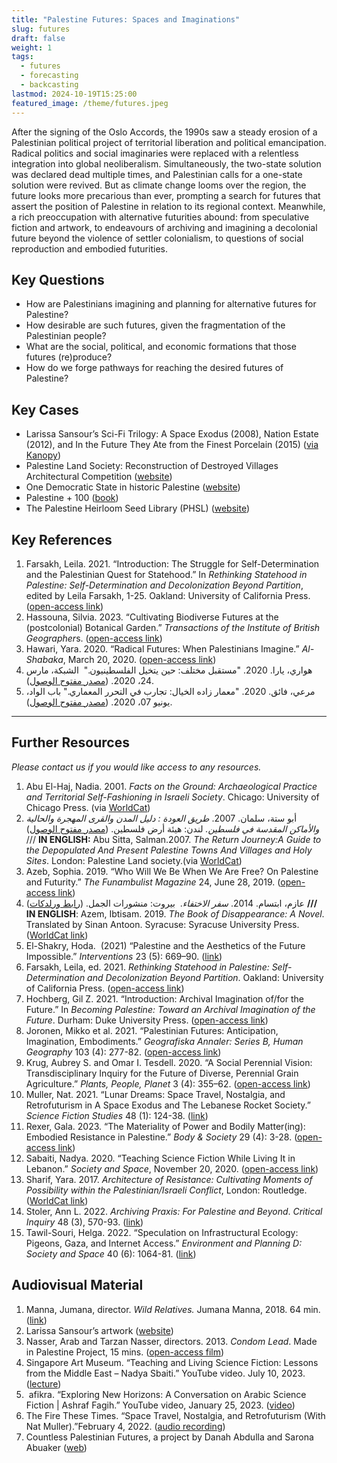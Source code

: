 ```yaml
---
title: "Palestine Futures: Spaces and Imaginations"
slug: futures
draft: false
weight: 1
tags:
  - futures
  - forecasting
  - backcasting
lastmod: 2024-10-19T15:25:00
featured_image: /theme/futures.jpeg
---
```

After the signing of the Oslo Accords, the 1990s saw a steady erosion of a Palestinian political project of territorial liberation and political emancipation. Radical politics and social imaginaries were replaced with a relentless integration into global neoliberalism. Simultaneously, the two-state solution was declared dead multiple times, and Palestinian calls for a one-state solution were revived. But as climate change looms over the region, the future looks more precarious than ever, prompting a search for futures that assert the position of Palestine in relation to its regional context. Meanwhile, a rich preoccupation with alternative futurities abound: from speculative fiction and artwork, to endeavours of archiving and imagining a decolonial future beyond the violence of settler colonialism, to questions of social reproduction and embodied futurities.

## Key Questions

- How are Palestinians imagining and planning for alternative futures for Palestine? 
- How desirable are such futures, given the fragmentation of the Palestinian people? 
- What are the social, political, and economic formations that those futures (re)produce? 
- How do we forge pathways for reaching the desired futures of Palestine? 

## Key Cases

- Larissa Sansour’s Sci-Fi Trilogy: A Space Exodus (2008), Nation Estate (2012), and In the Future They Ate from the Finest Porcelain (2015) ([via Kanopy](https://www.kanopystreaming.com/category/supplier/mec-film))
- Palestine Land Society: Reconstruction of Destroyed Villages Architectural Competition ([website](https://www.plands.org/en/competition-news))
- One Democratic State in historic Palestine ([website](https://onedemocraticstate.com)) 
- Palestine + 100 ([book](https://commapress.co.uk/books/palestine-100))
- The Palestine Heirloom Seed Library (PHSL) ([website](https://viviensansour.com/Palestine-Heirloom))

## Key References 

1. Farsakh, Leila. 2021. “Introduction: The Struggle for Self-Determination and the Palestinian Quest for Statehood.” In *Rethinking Statehood in Palestine: Self-Determination and Decolonization Beyond Partition*, edited by Leila Farsakh, 1-25. Oakland: University of California Press. ([open-access link](https://luminosoa.org/site/chapters/e/10.1525/luminos.113.a/))
2. Hassouna, Silvia. 2023. “Cultivating Biodiverse Futures at the (postcolonial) Botanical Garden.” *Transactions of the Institute of British Geographer*s. ([open-access link](https://rgs-ibg.onlinelibrary.wiley.com/doi/10.1111/tran.12639)) 
3. Hawari, Yara. 2020. “Radical Futures: When Palestinians Imagine.” *Al-Shabaka*, March 20, 2020. ([open-access link](https://al-shabaka.org/commentaries/radical-futures-when-palestinians-imagine/))
4. هواري، يارا. 2020. "مستقبل مختلف: حين يتخيل الفلسطينيون."  الشبكة، مارس 24، 2020. ([مصدر مفتوح الوصول](https://al-shabaka.org/commentaries/%D9%85%D8%B3%D8%AA%D9%82%D8%A8%D9%84-%D9%85%D8%AE%D8%AA%D9%84%D9%81-%D8%AD%D9%8A%D9%86-%D9%8A%D8%AA%D8%AE%D9%8A%D9%84-%D8%A7%D9%84%D9%81%D9%84%D8%B3%D8%B7%D9%8A%D9%86%D9%8A%D9%88%D9%86/)).
5. مرعي، فائق. 2020. "معمار زاده الخيال: تجارب في التحرر المعماري." باب الواد، يونيو 07، 2020. ([مصدر مفتوح الوصول](https://babelwad.com/ar/%D9%86%D8%B5%D9%88%D8%B5/%D9%85%D8%B9%D9%85%D8%A7%D8%B1-%D8%B2%D8%A7%D8%AF%D9%87-%D8%A7%D9%84%D8%AE%D9%8A%D8%A7%D9%84-%D8%AA%D8%AC%D8%A7%D8%B1%D8%A8-%D9%81%D9%8A-%D8%A7%D9%84%D8%AA%D8%AD%D8%B1%D8%B1-%D8%A7%D9%84%D9%85%D8%B9/)). 

----------------------

## Further Resources

*Please contact us if you would like access to any resources.*

1. Abu El-Haj, Nadia. 2001. *Facts on the Ground: Archaeological Practice and Territorial Self-Fashioning in Israeli Society*. Chicago: University of Chicago Press. (via [WorldCat](https://search.worldcat.org/title/Facts-on-the-ground-:-archaeological-practice-and-territorial-self-fashioning-in-Israeli-society/oclc/47666593))
2. أبو ستة، سلمان. 2007. *طريق العودة : دليل المدن والقرى المهجرة والحالية والأماكن المقدسة في فلسطين.* لندن: هيئة أرض فلسطين. ([مصدر مفتوح الوصول](https://www.plands.org/en/maps-atlases/atlases/the-return-journey/return-jounrney-pdfs)) /// **IN ENGLISH:** Abu Sitta, Salman.2007. *The Return Journey:A Guide to the Depopulated And Present Palestine Towns And Villages and Holy Sites*. London: Palestine Land society.(via [WorldCat](https://search.worldcat.org/title/173205494))
3. Azeb, Sophia. 2019. “Who Will We Be When We Are Free? On Palestine and Futurity.” *The Funambulist Magazine* 24, June 28, 2019. ([open-access link](https://thefunambulist.net/magazine/24-futurisms/will-free-palestine-futurity-sophia-azeb))
4. عازم، ابتسام. 2014. *سفر الاختفاء*.  بيروت: منشورات الجمل. ([رابط ورلدكات](https://search.worldcat.org/title/884401035)) **/// IN ENGLISH**: Azem, Ibtisam. 2019. *The Book of Disappearance: A Novel*. Translated by Sinan Antoon. Syracuse: Syracuse University Press. ([WorldCat link](https://search.worldcat.org/title/1097462878))
5. El-Shakry, Hoda.  (2021) “Palestine and the Aesthetics of the Future Impossible.” *Interventions* 23 (5): 669–90. ([link](https://www.tandfonline.com/doi/full/10.1080/1369801X.2021.1885471))
6. Farsakh, Leila, ed. 2021. *Rethinking Statehood in Palestine: Self-Determination and Decolonization Beyond Partition*. Oakland: University of California Press. ([open-access link](https://luminosoa.org/site/books/e/10.1525/luminos.113/))
7. Hochberg, Gil Z. 2021. “Introduction: Archival Imagination of/for the Future.” In *Becoming Palestine: Toward an Archival Imagination of the Future*. Durham: Duke University Press. ([open-access link](https://assets-us-01.kc-usercontent.com/f7ca9afb-82c2-002a-a423-84e111d5b498/b24268db-351e-4419-bb16-debab12c9297/978-1-4780-1482-9_601.pdf?fm=webp&auto=format&lossless=true))
8. Joronen, Mikko et al. 2021. “Palestinian Futures: Anticipation, Imagination, Embodiments.” *Geografiska Annaler: Series B, Human Geography* 103 (4): 277-82. ([open-access link](https://www.tandfonline.com/doi/full/10.1080/04353684.2021.2004196))
9. Krug, Aubrey S. and Omar I. Tesdell. 2020. “A Social Perennial Vision: Transdisciplinary Inquiry for the Future of Diverse, Perennial Grain Agriculture.” *Plants, People, Planet* 3 (4): 355–62. ([open-access link](https://nph.onlinelibrary.wiley.com/doi/10.1002/ppp3.10175))
10. Muller, Nat. 2021. “Lunar Dreams: Space Travel, Nostalgia, and Retrofuturism in A Space Exodus and The Lebanese Rocket Society.” *Science Fiction Studies* 48 (1): 124-38. ([link](https://muse.jhu.edu/pub/347/article/800305/pdf))
11. Rexer, Gala. 2023. “The Materiality of Power and Bodily Matter(ing): Embodied Resistance in Palestine.” *Body & Society* 29 (4): 3-28. ([open-access link](https://journals.sagepub.com/doi/10.1177/1357034X231201950))
12. Sabaiti, Nadya. 2020. “Teaching Science Fiction While Living It in Lebanon.” *Society and Space*, November 20, 2020. ([open-access link](https://www.societyandspace.org/articles/teaching-science-fiction-while-living-it-in-lebanon))
13. Sharif, Yara. 2017. *Architecture of Resistance: Cultivating Moments of Possibility within the Palestinian/Israeli Conflict*, London: Routledge. ([WorldCat link](https://search.worldcat.org/title/987318656))
14. Stoler, Ann L. 2022. *Archiving Praxis: For Palestine and Beyond*. *Critical Inquiry* 48 (3), 570-93. ([link](https://www.journals.uchicago.edu/doi/10.1086/718625)) 
15. Tawil-Souri, Helga. 2022. “Speculation on Infrastructural Ecology: Pigeons, Gaza, and Internet Access.” *Environment and Planning D: Society and Space* 40 (6): 1064-81. ([link](https://journals.sagepub.com/doi/abs/10.1177/02637758221139857#:~:text=As%20a%20prototype%2C%20it%20is,WiFi%20and%20do%2Dit%2Dyourself))

## Audiovisual Material

1. Manna, Jumana, director. *Wild Relatives.* Jumana Manna, 2018. 64 min. ([link](https://www.jumanamanna.com/Wild-Relatives))
2. Larissa Sansour’s artwork ([website](https://larissasansour.com/))
3. Nasser, Arab and Tarzan Nasser, directors. 2013. *Condom Lead*. Made in Palestine Project, 15 mins. ([open-access film](https://youtu.be/LNkn552kEYA?si=SvTvoEaAOBC9zDc-))
4. Singapore Art Museum. “Teaching and Living Science Fiction: Lessons from the Middle East – Nadya Sbaiti.” YouTube video. July 10, 2023. ([lecture](https://youtu.be/guEgt5r5RbU?si=BXCdRljMyyAQKbPY)) 
5.  afikra. “Exploring New Horizons: A Conversation on Arabic Science Fiction | Ashraf Fagih.” YouTube video, January 25, 2023. ([video](https://youtu.be/JpFxK4SELZU)) 
6. The Fire These Times. “Space Travel, Nostalgia, and Retrofuturism (With Nat Muller).”February 4, 2022. ([audio recording](https://thefirethesetimes.com/2022/02/04/98-space-travel-nostalgia-and-retrofuturism-with-nat-muller/))
7. Countless Palestinian Futures, a project by Danah Abdulla and Sarona Abuaker ([web](https://palifutures.com))

